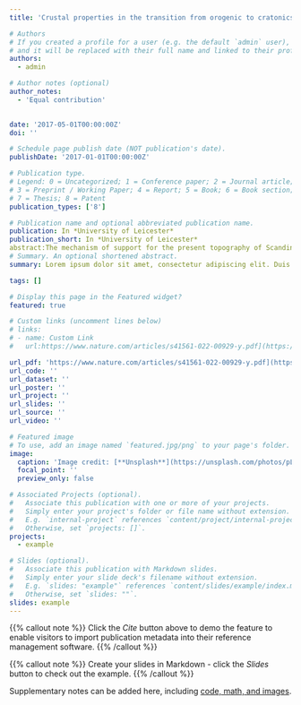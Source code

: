 ```yaml
---
title: 'Crustal properties in the transition from orogenic to cratonics area from seismological analysis: example of the Baltic shield and the Scandinavian mountains'

# Authors
# If you created a profile for a user (e.g. the default `admin` user), write the username (folder name) here
# and it will be replaced with their full name and linked to their profile.
authors:
  - admin

# Author notes (optional)
author_notes:
  - 'Equal contribution'
  

date: '2017-05-01T00:00:00Z'
doi: ''

# Schedule page publish date (NOT publication's date).
publishDate: '2017-01-01T00:00:00Z'

# Publication type.
# Legend: 0 = Uncategorized; 1 = Conference paper; 2 = Journal article;
# 3 = Preprint / Working Paper; 4 = Report; 5 = Book; 6 = Book section;
# 7 = Thesis; 8 = Patent
publication_types: ['8']

# Publication name and optional abbreviated publication name.
publication: In *University of Leicester*
publication_short: In *University of Leicester*
abstract:The mechanism of support for the present topography of Scandinavia is not well explained by current crustal models. High topography in Norway and Sweden (Scandinavian Alps) is directly in contact with a relatively flat region (the Baltic shield). A crustal root beneath the Scandinavian Alps, expected from Airy isostatic calculations, is not present and the gravity anomaly map suggests lateral variations in density support present day topography. To bring new constrains on the variation of crustal properties we use P-receiver functions and ambient seismic noise. Using these methods we quantify Moho depth and depth-velocity variations across the crust. P-receiver functions indicate the presence of a high velocity layer at the base of the crust, interpreted as magmatic underplating or eclogitization. Ambient seismic noise provides data from Rayleigh wave seismic tomography and identifies the presence of a low velocity layer associated with granite intrusion in the upper-middle crust. Our new crustal thickness map shows that the topography at the surface is not reflected by the Moho topography in this region. We observe a relative thickening of the crust from the Atlantic coast (40 km) to the Gulf of Bothnia (44 km). Secondly, Moho sharpness analysis and 1D depth-velocity profiles show a difference in the transition from crust and upper mantle. A high velocity layer (Vp>7.1 km.s−1) beneath the Baltic shield is missing beneath the Scandinavian mountains. This observation explains the crustal thickness variations beneath the mountain belt and the shield, with magmatic underplating beneath the shield and a delamination of the lower crust due to eclogitization process beneath the mountain range. In addition the presence of a local low density layer (granitic body) in the upper crust beneath the northern mountains seems to be a possible mechanism to explain the presence day topography in this region.
# Summary. An optional shortened abstract.
summary: Lorem ipsum dolor sit amet, consectetur adipiscing elit. Duis posuere tellus ac convallis placerat. Proin tincidunt magna sed ex sollicitudin condimentum.

tags: []

# Display this page in the Featured widget?
featured: true

# Custom links (uncomment lines below)
# links:
# - name: Custom Link
#   url:https://www.nature.com/articles/s41561-022-00929-y.pdf](https://leicester.figshare.com/articles/thesis/Crustal_properties_in_the_transition_from_orogenic_to_cratonic_areas_from_seismological_analysis_example_of_the_Baltic_shield_and_the_Scandinavian_Mountains/10224368

url_pdf: 'https://www.nature.com/articles/s41561-022-00929-y.pdf](https://leicester.figshare.com/articles/thesis/Crustal_properties_in_the_transition_from_orogenic_to_cratonic_areas_from_seismological_analysis_example_of_the_Baltic_shield_and_the_Scandinavian_Mountains/10224368'
url_code: ''
url_dataset: ''
url_poster: ''
url_project: ''
url_slides: ''
url_source: ''
url_video: ''

# Featured image
# To use, add an image named `featured.jpg/png` to your page's folder.
image:
  caption: 'Image credit: [**Unsplash**](https://unsplash.com/photos/pLCdAaMFLTE)'
  focal_point: ''
  preview_only: false

# Associated Projects (optional).
#   Associate this publication with one or more of your projects.
#   Simply enter your project's folder or file name without extension.
#   E.g. `internal-project` references `content/project/internal-project/index.md`.
#   Otherwise, set `projects: []`.
projects:
  - example

# Slides (optional).
#   Associate this publication with Markdown slides.
#   Simply enter your slide deck's filename without extension.
#   E.g. `slides: "example"` references `content/slides/example/index.md`.
#   Otherwise, set `slides: ""`.
slides: example
---
```


{{% callout note %}}
Click the _Cite_ button above to demo the feature to enable visitors to import publication metadata into their reference management software.
{{% /callout %}}

{{% callout note %}}
Create your slides in Markdown - click the _Slides_ button to check out the example.
{{% /callout %}}

Supplementary notes can be added here, including [code, math, and images](https://wowchemy.com/docs/writing-markdown-latex/).
